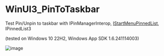 # WinUI3_PinToTaskbar

Test Pin/Unpin to taskbar with IPinManagerInterop, [IStartMenuPinnedList](https://learn.microsoft.com/en-us/windows/win32/api/shobjidl/nn-shobjidl-istartmenupinnedlist), IPinnedList3

 (tested on Windows 10 22H2, Windows App SDK 1.6.241114003)

 ![image](https://github.com/user-attachments/assets/3a23eda5-0ab4-4d6e-bf90-73ad308eb18a)
